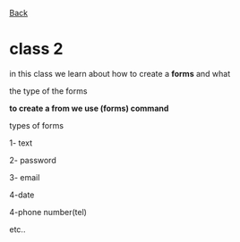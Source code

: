 [Back](../README.md)

# class 2

in this class we learn about how to create a **forms** and what

 the type of the forms 

**to create a from we use (forms) command**

types of forms

1- text

2- password

3- email

4-date

4-phone number(tel)

etc..


